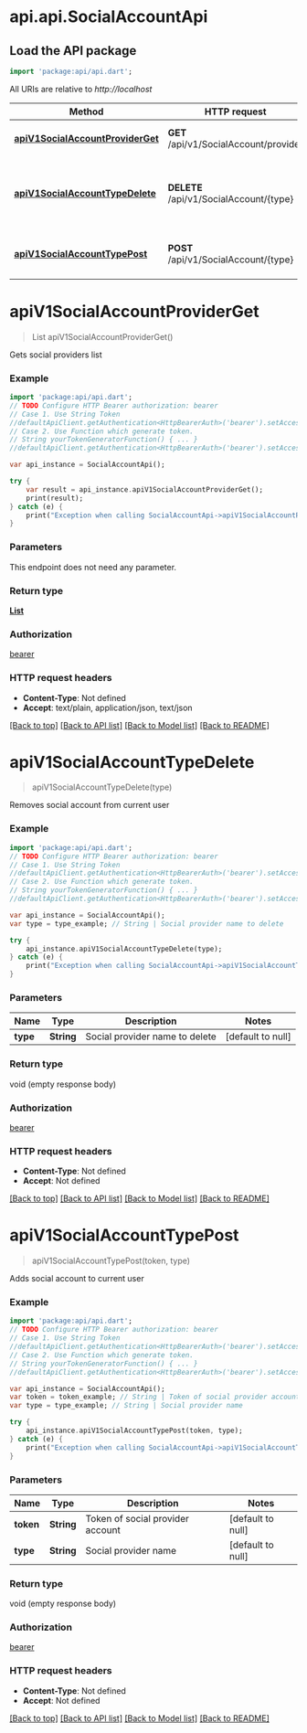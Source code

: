 # api.api.SocialAccountApi

## Load the API package
```dart
import 'package:api/api.dart';
```

All URIs are relative to *http://localhost*

Method | HTTP request | Description
------------- | ------------- | -------------
[**apiV1SocialAccountProviderGet**](SocialAccountApi.md#apiV1SocialAccountProviderGet) | **GET** /api/v1/SocialAccount/provider | Gets social providers list
[**apiV1SocialAccountTypeDelete**](SocialAccountApi.md#apiV1SocialAccountTypeDelete) | **DELETE** /api/v1/SocialAccount/{type} | Removes social account from current user
[**apiV1SocialAccountTypePost**](SocialAccountApi.md#apiV1SocialAccountTypePost) | **POST** /api/v1/SocialAccount/{type} | Adds social account to current user


# **apiV1SocialAccountProviderGet**
> List<SocialAccountProvider> apiV1SocialAccountProviderGet()

Gets social providers list

### Example 
```dart
import 'package:api/api.dart';
// TODO Configure HTTP Bearer authorization: bearer
// Case 1. Use String Token
//defaultApiClient.getAuthentication<HttpBearerAuth>('bearer').setAccessToken('YOUR_ACCESS_TOKEN');
// Case 2. Use Function which generate token.
// String yourTokenGeneratorFunction() { ... }
//defaultApiClient.getAuthentication<HttpBearerAuth>('bearer').setAccessToken(yourTokenGeneratorFunction);

var api_instance = SocialAccountApi();

try { 
    var result = api_instance.apiV1SocialAccountProviderGet();
    print(result);
} catch (e) {
    print("Exception when calling SocialAccountApi->apiV1SocialAccountProviderGet: $e\n");
}
```

### Parameters
This endpoint does not need any parameter.

### Return type

[**List<SocialAccountProvider>**](SocialAccountProvider.md)

### Authorization

[bearer](../README.md#bearer)

### HTTP request headers

 - **Content-Type**: Not defined
 - **Accept**: text/plain, application/json, text/json

[[Back to top]](#) [[Back to API list]](../README.md#documentation-for-api-endpoints) [[Back to Model list]](../README.md#documentation-for-models) [[Back to README]](../README.md)

# **apiV1SocialAccountTypeDelete**
> apiV1SocialAccountTypeDelete(type)

Removes social account from current user

### Example 
```dart
import 'package:api/api.dart';
// TODO Configure HTTP Bearer authorization: bearer
// Case 1. Use String Token
//defaultApiClient.getAuthentication<HttpBearerAuth>('bearer').setAccessToken('YOUR_ACCESS_TOKEN');
// Case 2. Use Function which generate token.
// String yourTokenGeneratorFunction() { ... }
//defaultApiClient.getAuthentication<HttpBearerAuth>('bearer').setAccessToken(yourTokenGeneratorFunction);

var api_instance = SocialAccountApi();
var type = type_example; // String | Social provider name to delete

try { 
    api_instance.apiV1SocialAccountTypeDelete(type);
} catch (e) {
    print("Exception when calling SocialAccountApi->apiV1SocialAccountTypeDelete: $e\n");
}
```

### Parameters

Name | Type | Description  | Notes
------------- | ------------- | ------------- | -------------
 **type** | **String**| Social provider name to delete | [default to null]

### Return type

void (empty response body)

### Authorization

[bearer](../README.md#bearer)

### HTTP request headers

 - **Content-Type**: Not defined
 - **Accept**: Not defined

[[Back to top]](#) [[Back to API list]](../README.md#documentation-for-api-endpoints) [[Back to Model list]](../README.md#documentation-for-models) [[Back to README]](../README.md)

# **apiV1SocialAccountTypePost**
> apiV1SocialAccountTypePost(token, type)

Adds social account to current user

### Example 
```dart
import 'package:api/api.dart';
// TODO Configure HTTP Bearer authorization: bearer
// Case 1. Use String Token
//defaultApiClient.getAuthentication<HttpBearerAuth>('bearer').setAccessToken('YOUR_ACCESS_TOKEN');
// Case 2. Use Function which generate token.
// String yourTokenGeneratorFunction() { ... }
//defaultApiClient.getAuthentication<HttpBearerAuth>('bearer').setAccessToken(yourTokenGeneratorFunction);

var api_instance = SocialAccountApi();
var token = token_example; // String | Token of social provider account
var type = type_example; // String | Social provider name

try { 
    api_instance.apiV1SocialAccountTypePost(token, type);
} catch (e) {
    print("Exception when calling SocialAccountApi->apiV1SocialAccountTypePost: $e\n");
}
```

### Parameters

Name | Type | Description  | Notes
------------- | ------------- | ------------- | -------------
 **token** | **String**| Token of social provider account | [default to null]
 **type** | **String**| Social provider name | [default to null]

### Return type

void (empty response body)

### Authorization

[bearer](../README.md#bearer)

### HTTP request headers

 - **Content-Type**: Not defined
 - **Accept**: Not defined

[[Back to top]](#) [[Back to API list]](../README.md#documentation-for-api-endpoints) [[Back to Model list]](../README.md#documentation-for-models) [[Back to README]](../README.md)

